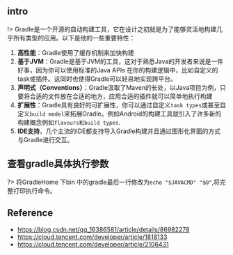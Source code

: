 ## intro

!> Gradle是一个开源的自动构建工具，它在设计之初就是为了能够灵活地构建几乎所有类型的应用。以下是他的一些重要特性：
1. **高性能**：Gradle使用了缓存机制来加快构建
2. **基于JVM**：Gradle是基于JVM的工具，这对于熟悉Java的开发者来说是一件好事，因为你可以使用标准的Java APIs 在你的构建逻辑中，比如自定义的task或插件。这同时也使得Gradle可以轻易地实现跨平台。
3. **声明式（Conventions）**：Gradle汲取了Maven的长处，以Java项目为例，只要将合适的文件放在合适的地方，应用合适的插件就可以简单地执行构建
4. **扩展性**：Gradle具有良好的可扩展性，你可以通过自定义`task types`或甚至自定义`build model`来拓展Gradle。例如Android的构建工具就引入了许多新的构建概念例如`flavours和build types`.
5. **IDE支持**，几个主流的IDE都支持导入Gradle构建并且通过图形化界面的方式与Gradle进行交互。

## 查看gradle具体执行参数

?> 将GradleHome 下bin 中的gradle最后一行修改为`echo "$JAVACMD" "$@"`,将完整打印执行命令。

## Reference
* https://blog.csdn.net/qq_16386581/article/details/86982278
* https://cloud.tencent.com/developer/article/1818133
* https://cloud.tencent.com/developer/article/2106431